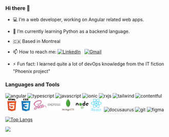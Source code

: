 ### Hi there 👋

- 💻 I’m a web developer, working on Angular related web apps.
- 🌱 I’m currently learning Python as a backend language.
- 🇨🇦 Based in Montreal

- 📫 How to reach me:
<a href="https://www.linkedin.com/in/jing-gu-b369a85b/"><img alt="LinkedIn" src="https://img.shields.io/badge/linkedin%20-%230077B5.svg?&style=flat&logo=linkedin&logoColor=white"/></a> &nbsp;
<a href="mailto:jinggu.dev@gmail.com"><img alt="Gmail" src="https://img.shields.io/badge/Gmail-D14836?style=flat&logo=gmail&logoColor=white" /></a> &nbsp;
- ⚡ Fun fact: I learned quite a lot of devOps knowledge from the IT fiction "Phoenix project"

### Languages and Tools
<p align=left>
  <img src="https://www.svgrepo.com/show/452156/angular.svg" alt="angular" width="40" height="40"/>
  <img src="https://www.svgrepo.com/show/354478/typescript-icon.svg" alt="typescript" width="40" height="40"/>
  <img src="https://www.svgrepo.com/show/303206/javascript-logo.svg" alt="javascript" width="40" height="40"/>
  <img src="https://www.svgrepo.com/show/353912/ionic-icon.svg" alt="ionic" width="40" height="40"/>
  <img src="https://www.svgrepo.com/show/354261/reactivex.svg" alt="rxjs" width="40" height="40"/>
  <img src="https://www.svgrepo.com/show/374118/tailwind.svg" alt="tailwind" width="40" height="40"/>
  <img src="https://www.svgrepo.com/show/353600/contentful.svg" alt="contentful" width="40" height="40"/>
  <img src="https://raw.githubusercontent.com/devicons/devicon/master/icons/html5/html5-original-wordmark.svg" alt="html5" width="40" height="40"/>
  <img src="https://raw.githubusercontent.com/devicons/devicon/master/icons/css3/css3-original-wordmark.svg" alt="css3" width="40" height="40"/>
  <img src="https://raw.githubusercontent.com/devicons/devicon/master/icons/sass/sass-original.svg" alt="sass" width="40" height="40"/>
  <img src="https://raw.githubusercontent.com/devicons/devicon/master/icons/express/express-original-wordmark.svg" alt="express" width="40" height="40"/>
  <img src="https://raw.githubusercontent.com/devicons/devicon/master/icons/mongodb/mongodb-original-wordmark.svg" alt="mongodb" width="40" height="40"/> 
  <img src="https://raw.githubusercontent.com/devicons/devicon/master/icons/nodejs/nodejs-original-wordmark.svg" alt="nodejs" width="40" height="40"/>
  <img src="https://raw.githubusercontent.com/devicons/devicon/master/icons/react/react-original-wordmark.svg" alt="react" width="40" height="40"/>
  <img src="https://www.svgrepo.com/show/353662/docusaurus.svg" alt="docusaurus" width="40" height="40"/>
  <img src="https://www.svgrepo.com/show/452210/git.svg" alt="git" width="40" height="40"/>
  <img src="https://www.svgrepo.com/show/448222/figma.svg" alt="figma" width="40" height="40"/>
</p>

[![Top Langs](https://github-readme-stats.vercel.app/api/top-langs/?username=jing-gu&show_icons=true&layout=compact&hide_border=true)](https://github.com/jing-gu)

<a href="http://www.github.com/jing-gu">
  <img src="https://github-readme-streak-stats.herokuapp.com/?user=jing-gu&stroke=ffffff&background=1c1917&ring=0891b2&fire=0891b2&currStreakNum=ffffff&currStreakLabel=0891b2&sideNums=ffffff&sideLabels=ffffff&dates=ffffff&hide_border=true" />
</a>
